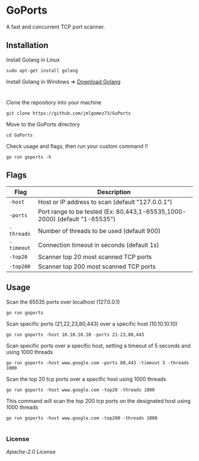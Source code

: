 # GoPorts

A fast and concurrent TCP port scanner.


## Installation

Install Golang in Linux

    sudo apt-get install golang

Install Golang in Windows  => [Download Golang](https://golang.org/dl/)

#

Clone the repository into your machine

    git clone https://github.com/jmlgomez73/GoPorts

Move to the GoPorts directory

    cd GoPorts

Check usage and flags, then run your custom command !!

    go run goports -h


## Flags

| Flag | Description |
|-----|---|
| `-host` | Host or IP address to scan (default "127.0.0.1") |
| `-ports` | Port range to be tested (Ex: 80,443,1-65535,1000-2000) (default "1-65535")  |
| `-threads` | Number of threads to be used (default 900)  |
| `-timeout` | Connection timeout in seconds (default 1s)  |
| `-top20`   | Scanner top 20 most scanned TCP ports  |
| `-top200`  | Scanner top 200 most scanned TCP ports  |


## Usage

Scan the 65535 ports over localhost (127.0.0.1)

    go run goports

Scan specific ports (21,22,23,80,443) over a specific host (10.10.10.10)

    go run goports -host 10.10.10.10 -ports 21-23,80,443

Scan specific ports over a specific host, setting a timeout of 5 seconds and using 1000 threads

    go run goports -host www.google.com -ports 80,443 -timeout 5 -threads 1000

Scan the top 20 tcp ports over a specific host using 1000 threads

    go run goports -host www.google.com -top20 -threads 1000

This command will scan the top 200 tcp ports on the designated host using 1000 threads

    go run goports -host www.google.com -top200 -threads 1000

#

### License

*Apache-2.0 License*
